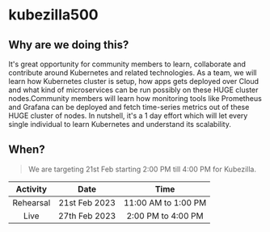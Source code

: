 # kubezilla500


## Why are we doing this?

It's great opportunity for community members to learn, collaborate and contribute around Kubernetes and related technologies. As a team, we will learn how Kubernetes cluster is setup, how apps gets deployed over Cloud and what kind of microservices can be run possibly on these HUGE cluster nodes.Community members will learn how monitoring tools like Prometheus and Grafana can be deployed and fetch time-series metrics out of these HUGE cluster of nodes. In nutshell, it's a 1 day effort which will let every single individual to learn Kubernetes and understand its scalability.

## When? 

> We are targeting 21st Feb starting 2:00 PM till 4:00 PM for Kubezilla. 

| Activity  |      Date      |        Time        |
| :-------: | :------------: | :----------------: |
| Rehearsal | 21st Feb 2023 | 11:00 AM to 1:00 PM |
| Live  | 27th Feb 2023 | 2:00 PM to 4:00 PM |
